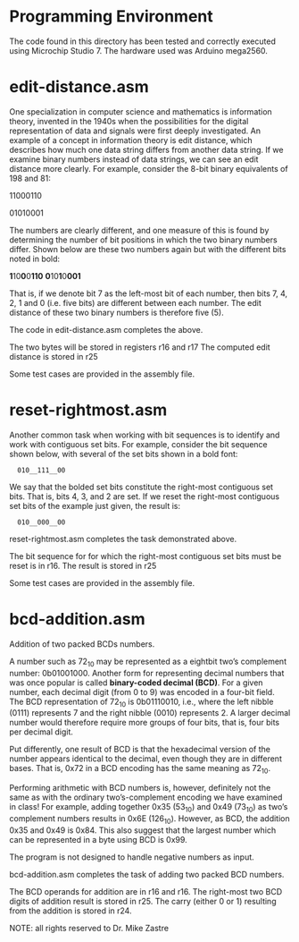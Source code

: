 # Programming Environment

The code found in this directory has been tested and correctly executed using Microchip Studio 7. 
The hardware used was Arduino mega2560.

# edit-distance.asm

One specialization in computer science and mathematics is information theory,
invented in the 1940s when the possibilities for the digital representation of data
and signals were first deeply investigated. An example of a concept in information
theory is edit distance, which describes how much one data string differs from
another data string. If we examine binary numbers instead of data strings, we can
see an edit distance more clearly. For example, consider the 8-bit binary equivalents
of 198 and 81:
  
  11000110
  
  01010001
      
The numbers are clearly different, and one measure of this is found by determining
the number of bit positions in which the two binary numbers differ. Shown below are
these two numbers again but with the different bits noted in bold: 

  <b>1</b>10<b>0</b>0<b>110</b>
  <b>0</b>10<b>1</b>0<b>001</b>
      
That is, if we denote bit 7 as the left-most bit of each number, then bits 7, 4, 2, 1 and
0 (i.e. five bits) are different between each number. The edit distance of these two
binary numbers is therefore five (5).

The code in edit-distance.asm completes the above.

The two bytes will be stored in registers r16 and r17
The computed edit distance is stored in r25

Some test cases are provided in the assembly file.

# reset-rightmost.asm

Another common task when working with bit sequences is to identify and work
with contiguous set bits. For example, consider the bit sequence shown below, with
several of the set bits shown in a bold font:

      010__111__00
      
We say that the bolded set bits constitute the right-most contiguous set bits. That is,
bits 4, 3, and 2 are set. If we reset the right-most contiguous set bits of the example
just given, the result is:

      010__000__00

reset-rightmost.asm completes the task demonstrated above. 

The bit sequence for for which the right-most contiguous set bits must be reset
is in r16.
The result is stored in r25

Some test cases are provided in the assembly file.

# bcd-addition.asm 

Addition of two packed BCDs numbers. 

A number such as 72<sub>10</sub> may be represented as a eightbit
two’s complement number: 0b01001000. Another form for representing decimal
numbers that was once popular is called __binary-coded decimal (BCD)__. For a given
number, each decimal digit (from 0 to 9) was encoded in a four-bit field. The BCD
representation of 72<sub>10</sub> is 0b01110010, i.e., where the left nibble (0111) represents 7
and the right nibble (0010) represents 2. A larger decimal number would therefore
require more groups of four bits, that is, four bits per decimal digit.

Put differently, one result of BCD is that the hexadecimal version of the number
appears identical to the decimal, even though they are in different bases. That is,
0x72 in a BCD encoding has the same meaning as 72<sub>10</sub>.

Performing arithmetic with BCD numbers is, however, definitely not the same as
with the ordinary two’s-complement encoding we have examined in class! For
example, adding together 0x35 (53<sub>10</sub>) and 0x49 (73<sub>10</sub>) as two’s complement
numbers results in 0x6E (126<sub>10</sub>). However, as BCD, the addition 0x35 and 0x49 is
0x84. This also suggest that the largest number which can be represented in a byte
using BCD is 0x99. 

The program is not designed to handle negative numbers as input.

bcd-addition.asm completes the task of adding two packed BCD numbers.

The BCD operands for addition are in r16 and r16.
The right-most two BCD digits of addition result is stored in r25.
The carry (either 0 or 1) resulting from the addition is stored in r24.
   


NOTE: all rights reserved to Dr. Mike Zastre
